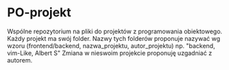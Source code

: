 # PO-projekt
Wspólne repozytorium na pliki do projektów z programowania obiektowego.
Każdy projekt ma swój folder. Nazwy tych folderów proponuje nazywać wg wzoru (frontend/backend, nazwa_projektu, autor_projektu) np. "backend, vim-Like, Albert S"
Zmiana w nieswoim projekcie proponuję uzgadniać z autorem.

